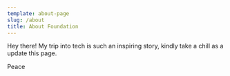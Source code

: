 ```yaml
---
template: about-page
slug: /about
title: About Foundation
---
```

Hey there!
My trip into tech is such an inspiring story, kindly take a chill as a update this page.

Peace
